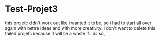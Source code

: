 # Test-Projet3
this projetc didn't work out like i wanted it to be, so i had to start all over again with bettre ideas and with more creativity.
i don't want to delete this failed projetc because it will be a waste if i do so, 
